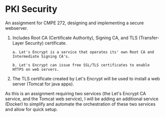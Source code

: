 # PKI Security
An assignment for CMPE 272, designing and implementing a  secure webserver.

1.  Includes Root CA (Certificate Authority), Signing CA, and TLS (Transfer-Layer Security) certificate.

        a. Let's Encrypt is a service that operates its' own Root CA and Intermediate Signing CA's. 

        b. Let's Encrypt can issue free SSL/TLS certificates to enable HTTPS on web servers.


2.  The TLS certificate created by Let's Encrypt will be used to install a web server (Tomcat for java apps).

As this is an assignment requiring two services (the Let's Encrypt CA service, and the Tomcat web service), I will be adding an additional service (Docker) to simplify and automate the orchestration of these two services and allow for quick setup.
